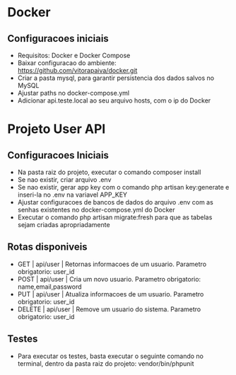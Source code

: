 # Docker

## Configuracoes iniciais

- Requisitos: Docker e Docker Compose
- Baixar configuracao do ambiente: https://github.com/vitorapaiva/docker.git
- Criar a pasta mysql, para garantir persistencia dos dados salvos no MySQL
- Ajustar paths no docker-compose.yml
- Adicionar api.teste.local ao seu arquivo hosts, com o ip do Docker

# Projeto User API

## Configuracoes Iniciais

- Na pasta raiz do projeto, executar o comando composer install
- Se nao existir, criar arquivo .env
- Se nao existir, gerar app key com o comando php artisan key:generate e inseri-la no .env na variavel APP_KEY
- Ajustar configuracoes de bancos de dados do arquivo .env com as senhas existentes no docker-compose.yml do Docker
- Executar o comando php artisan migrate:fresh para que as tabelas sejam criadas apropriadamente

## Rotas disponiveis

- GET      | api/user     | Retornas informacoes de um usuario. Parametro obrigatorio: user_id
- POST     | api/user     | Cria um novo usuario. Parametro obrigatorio: name,email,password
- PUT      | api/user     | Atualiza informacoes de um usuario. Parametro obrigatorio: user_id
- DELETE   | api/user     | Remove um usuario do sistema. Parametro obrigatorio: user_id

## Testes

- Para executar os testes, basta executar o seguinte comando no terminal, dentro da pasta raiz do projeto: vendor/bin/phpunit
